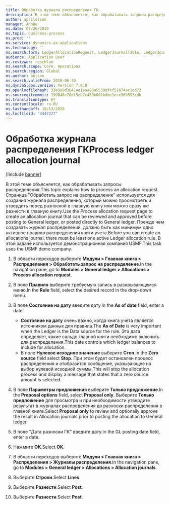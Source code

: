 ```yaml
---
title: Обработка журнала распределения ГК
description: В этой теме объясняется, как обрабатывать запросы распределения в Dynamics 365 Finance.
author: aprilolson
manager: AnnBe
ms.date: 07/26/2019
ms.topic: business-process
ms.prod: ''
ms.service: dynamics-ax-applications
ms.technology: ''
ms.search.form: LedgerAllocationRequest, LedgerJournalTable, LedgerJournalTransAllocation
audience: Application User
ms.reviewer: roschlom
ms.search.scope: Core, Operations
ms.search.region: Global
ms.author: aolson
ms.search.validFrom: 2016-06-30
ms.dyn365.ops.version: Version 7.0.0
ms.openlocfilehash: 33e989d3641ae1eaa28a55398fcf51674ac1ed72
ms.sourcegitcommit: 199848e78df5cb7c439b001bdbe1ece963593cdb
ms.translationtype: HT
ms.contentlocale: ru-RU
ms.lasthandoff: 10/13/2020
ms.locfileid: "4447227"
---
```

# <a name="process-ledger-allocation-journal"></a><span data-ttu-id="ec132-103">Обработка журнала распределения ГК</span><span class="sxs-lookup"><span data-stu-id="ec132-103">Process ledger allocation journal</span></span>

[!include [banner](../../includes/banner.md)]

<span data-ttu-id="ec132-104">В этой теме объясняется, как обрабатывать запросы распределения.</span><span class="sxs-lookup"><span data-stu-id="ec132-104">This topic explains how to process an allocation request.</span></span> <span data-ttu-id="ec132-105">Страница "Обработать запрос на распределение" используется для создания журнала распределения, который можно просмотреть и утвердить перед разноской в главную книгу или можно сразу же разнести в главную книгу.</span><span class="sxs-lookup"><span data-stu-id="ec132-105">Use the Process allocation request page to create an allocation journal that can be reviewed and approved before posting to General ledger, or posted directly to General ledger.</span></span> <span data-ttu-id="ec132-106">Прежде чем создавать журнал распределений, должно быть как минимум одно активное правило распределения книги учета.</span><span class="sxs-lookup"><span data-stu-id="ec132-106">Before you can create an allocations journal, there must be least one active Ledger allocation rule.</span></span> <span data-ttu-id="ec132-107">В этой задаче используется демонстрационная компания USMF.</span><span class="sxs-lookup"><span data-stu-id="ec132-107">This task uses the USMF demo company.</span></span>

1. <span data-ttu-id="ec132-108">В области переходов выберите **Модули > Главная книга > Распределения > Обработать запрос на распределение**.</span><span class="sxs-lookup"><span data-stu-id="ec132-108">In the navigation pane, go to **Modules > General ledger > Allocations > Process allocation request**.</span></span>
2. <span data-ttu-id="ec132-109">В поле **Правило** выберите требуемую запись в раскрывающемся меню.</span><span class="sxs-lookup"><span data-stu-id="ec132-109">In the **Rule** field, select the desired record in the drop-down menu.</span></span>
3. <span data-ttu-id="ec132-110">В поле **Состояние на дату** введите дату.</span><span class="sxs-lookup"><span data-stu-id="ec132-110">In the **As of date** field, enter a date.</span></span>

    - <span data-ttu-id="ec132-111">**Состояние на дату** очень важно, когда книга учета является источником данных для правила.</span><span class="sxs-lookup"><span data-stu-id="ec132-111">The **As of Date** is very important when the Ledger is the Data source for the rule.</span></span> <span data-ttu-id="ec132-112">Эта дата определяет, какие сальдо главной книги необходимо включить для распределения.</span><span class="sxs-lookup"><span data-stu-id="ec132-112">This date controls which ledger balances to include for allocation.</span></span>  
    - <span data-ttu-id="ec132-113">В поле **Нулевое исходное значение** выберите **Стоп**.</span><span class="sxs-lookup"><span data-stu-id="ec132-113">In the **Zero source** field select **Stop**.</span></span> <span data-ttu-id="ec132-114">При этом будет остановлен процесс распределения и отобразится сообщение, указывающее на выбор нулевой исходной суммы.</span><span class="sxs-lookup"><span data-stu-id="ec132-114">This will stop the allocation process and display a message that states that a zero source amount is selected.</span></span>  

4. <span data-ttu-id="ec132-115">В поле **Параметры предложения** выберите **Только предложение**.</span><span class="sxs-lookup"><span data-stu-id="ec132-115">In the **Proposal options** field, select **Proposal only**.</span></span> <span data-ttu-id="ec132-116">Выберите **Только предложение** для просмотра и при необходимости утвердите результат в журналах распределения до разноски распределения в главной книге.</span><span class="sxs-lookup"><span data-stu-id="ec132-116">Select **Proposal only** to review and optionally approve the result in Allocation journals prior to posting the allocation to General ledger.</span></span>  
5. <span data-ttu-id="ec132-117">В поле "Дата разноски ГК" введите дату.</span><span class="sxs-lookup"><span data-stu-id="ec132-117">In the GL posting date field, enter a date.</span></span>
6. <span data-ttu-id="ec132-118">Нажмите **ОК**.</span><span class="sxs-lookup"><span data-stu-id="ec132-118">Select **OK**.</span></span>
7. <span data-ttu-id="ec132-119">В области переходов выберите **Модули > Главная книга > Распределения > Журналы распределения**.</span><span class="sxs-lookup"><span data-stu-id="ec132-119">In the navigation pane, go to **Modules > General ledger > Allocations > Allocation journals**.</span></span>
8. <span data-ttu-id="ec132-120">Выберите **Строки**.</span><span class="sxs-lookup"><span data-stu-id="ec132-120">Select **Lines**.</span></span>
9. <span data-ttu-id="ec132-121">Выберите **Разнести**.</span><span class="sxs-lookup"><span data-stu-id="ec132-121">Select **Post**.</span></span>
10. <span data-ttu-id="ec132-122">Выберите **Разнести**.</span><span class="sxs-lookup"><span data-stu-id="ec132-122">Select **Post**.</span></span>

